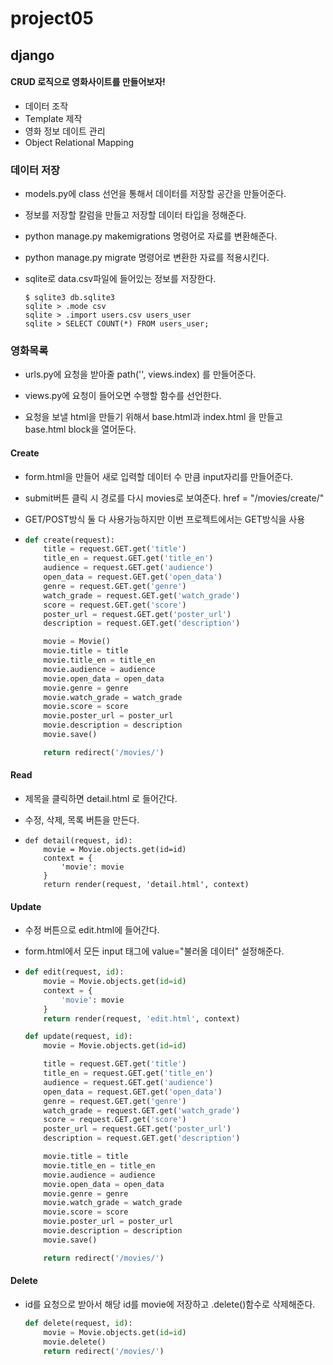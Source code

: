 # project05

## django

#### CRUD 로직으로 영화사이트를 만들어보자!

- 데이터 조작
- Template 제작
- 영화 정보 데이트 관리
- Object Relational Mapping



### 데이터 저장

- models.py에 class 선언을 통해서 데이터를 저장할 공간을 만들어준다.

- 정보를 저장할 칼럼을 만들고 저장할 데이터 타입을 정해준다.

- python manage.py makemigrations 명령어로 자료를 변환해준다.

- python manage.py migrate 명령어로 변환한 자료를 적용시킨다.

- sqlite로 data.csv파일에 들어있는 정보를 저장한다.

  ```
  $ sqlite3 db.sqlite3
  sqlite > .mode csv
  sqlite > .import users.csv users_user
  sqlite > SELECT COUNT(*) FROM users_user;
  ```





### 영화목록

- urls.py에 요청을 받아줄 path('', views.index) 를 만들어준다.
- views.py에 요청이 들어오면 수행할 함수를 선언한다.

- 요청을 보낼 html을 만들기 위해서 base.html과 index.html 을 만들고 base.html block을 열어둔다.


#### Create
- form.html을 만들어 새로 입력할 데이터 수 만큼 input자리를 만들어준다.

- submit버튼 클릭 시 경로를 다시 movies로 보여준다. href = "/movies/create/"

- GET/POST방식 둘 다 사용가능하지만 이번 프로젝트에서는 GET방식을 사용

- ```python
  def create(request):
      title = request.GET.get('title')
      title_en = request.GET.get('title_en')
      audience = request.GET.get('audience')
      open_data = request.GET.get('open_data')
      genre = request.GET.get('genre')
      watch_grade = request.GET.get('watch_grade')
      score = request.GET.get('score')
      poster_url = request.GET.get('poster_url')
      description = request.GET.get('description')
  
      movie = Movie()
      movie.title = title
      movie.title_en = title_en
      movie.audience = audience
      movie.open_data = open_data
      movie.genre = genre
      movie.watch_grade = watch_grade
      movie.score = score
      movie.poster_url = poster_url
      movie.description = description
      movie.save()
  
      return redirect('/movies/')
  ```

  

#### Read
- 제목을 클릭하면 detail.html 로 들어간다. <a href="/movies/{{movie.id}}/detail"></a>

- 수정, 삭제, 목록 버튼을 만든다.

- ```pyhon
  def detail(request, id):
      movie = Movie.objects.get(id=id)
      context = {
          'movie': movie
      }
      return render(request, 'detail.html', context)
  ```

  

#### Update
- 수정 버튼으로 edit.html에 들어간다.

- form.html에서 모든 input 태그에 value="불러올 데이터" 설정해준다.

- ```python
  def edit(request, id):
      movie = Movie.objects.get(id=id)
      context = {
          'movie': movie
      }
      return render(request, 'edit.html', context)
  
  def update(request, id):
      movie = Movie.objects.get(id=id)
  
      title = request.GET.get('title')
      title_en = request.GET.get('title_en')
      audience = request.GET.get('audience')
      open_data = request.GET.get('open_data')
      genre = request.GET.get('genre')
      watch_grade = request.GET.get('watch_grade')
      score = request.GET.get('score')
      poster_url = request.GET.get('poster_url')
      description = request.GET.get('description')
  
      movie.title = title
      movie.title_en = title_en
      movie.audience = audience
      movie.open_data = open_data
      movie.genre = genre
      movie.watch_grade = watch_grade
      movie.score = score
      movie.poster_url = poster_url
      movie.description = description
      movie.save()
  
      return redirect('/movies/')
  ```

  

#### Delete
- id를 요청으로 받아서 해당 id를 movie에 저장하고 .delete()함수로 삭제해준다.

  ```python
  def delete(request, id):
      movie = Movie.objects.get(id=id)
      movie.delete()
      return redirect('/movies/')
  ```

  
